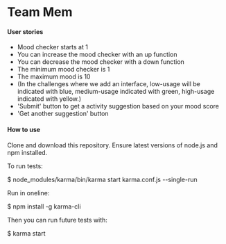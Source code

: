 # Team Mem

#### User stories
* Mood checker starts at 1 
* You can increase the mood checker with an up function
* You can decrease the mood checker with a down function
* The minimum mood checker is 1 
* The maximum mood is 10
* (In the challenges where we add an interface, low-usage will be indicated with blue, medium-usage indicated with green, high-usage indicated with yellow.)
* 'Submit' button to get a activity suggestion based on your mood score
* 'Get another suggestion' button

#### How to use

Clone and download this repository.
Ensure latest versions of node.js and npm installed.

To run tests: 

$ node_modules/karma/bin/karma start karma.conf.js --single-run

Run in oneline:

$ npm install -g karma-cli

Then you can run future tests with:

$ karma start 